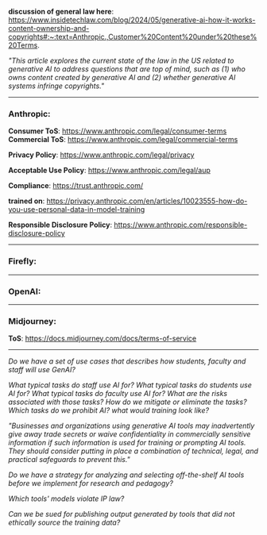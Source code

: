 **discussion of general law here**: https://www.insidetechlaw.com/blog/2024/05/generative-ai-how-it-works-content-ownership-and-copyrights#:~:text=Anthropic.,Customer%20Content%20under%20these%20Terms.

*"This article explores the current state of the law in the US related to generative AI to address questions that are top of mind, such as (1) who owns content created by generative AI and (2) whether generative AI systems infringe copyrights."*

---
### Anthropic:

**Consumer ToS**: https://www.anthropic.com/legal/consumer-terms
**Commercial ToS**: https://www.anthropic.com/legal/commercial-terms

**Privacy Policy**: https://www.anthropic.com/legal/privacy

**Acceptable Use Policy**: https://www.anthropic.com/legal/aup

**Compliance**: https://trust.anthropic.com/

**trained on**: https://privacy.anthropic.com/en/articles/10023555-how-do-you-use-personal-data-in-model-training

**Responsible Disclosure Policy**: https://www.anthropic.com/responsible-disclosure-policy

___
### Firefly:

___
### OpenAI:

___
### Midjourney:
**ToS**: https://docs.midjourney.com/docs/terms-of-service

___
*Do we have a set of use cases that describes how students, faculty and staff will use GenAI?*

*What typical tasks do staff use AI for?*
*What typical tasks do students use AI for?*
*What typical tasks do faculty use AI for?*
*What are the risks associated with those tasks? How do we mitigate or eliminate the tasks? Which tasks do we prohibit AI?*
*what would training look like?*

*"Businesses and organizations using generative AI tools may inadvertently give away trade secrets or waive confidentiality in commercially sensitive information if such information is used for training or prompting AI tools. They should consider putting in place a combination of technical, legal, and practical safeguards to prevent this."*

*Do we have a strategy for analyzing and selecting off-the-shelf AI tools before we implement for research and pedagogy?*

*Which tools' models violate IP law?*

*Can we be sued for publishing output generated by tools that did not ethically source the training data?*

